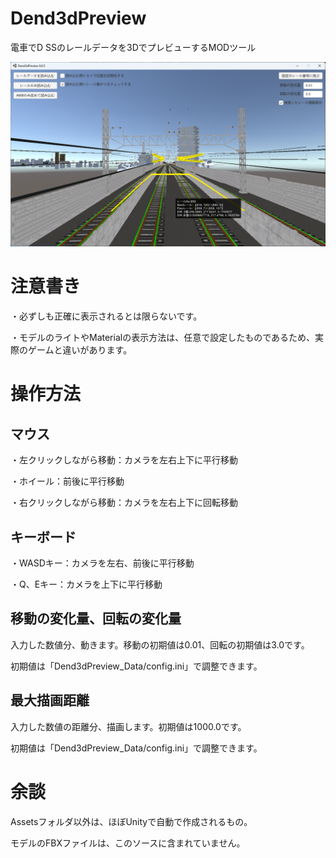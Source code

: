 # Dend3dPreview

電車でD SSのレールデータを3DでプレビューするMODツール

![title](title.png)

# 注意書き

・必ずしも正確に表示されるとは限らないです。

・モデルのライトやMaterialの表示方法は、任意で設定したものであるため、実際のゲームと違いがあります。

# 操作方法

## マウス

・左クリックしながら移動：カメラを左右上下に平行移動

・ホイール：前後に平行移動

・右クリックしながら移動：カメラを左右上下に回転移動

## キーボード

・WASDキー：カメラを左右、前後に平行移動

・Q、Eキー：カメラを上下に平行移動

## 移動の変化量、回転の変化量

入力した数値分、動きます。移動の初期値は0.01、回転の初期値は3.0です。

初期値は「Dend3dPreview_Data/config.ini」で調整できます。

## 最大描画距離

入力した数値の距離分、描画します。初期値は1000.0です。

初期値は「Dend3dPreview_Data/config.ini」で調整できます。

# 余談

Assetsフォルダ以外は、ほぼUnityで自動で作成されるもの。

モデルのFBXファイルは、このソースに含まれていません。